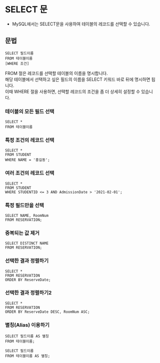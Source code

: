 # SELECT 문
* MySQL에서는 SELECT문을 사용하여 테이블의 레코드를 선택할 수 있습니다.


## 문법

```mysql
SELECT 필드이름
FROM 테이블이름
[WHERE 조건]
```

FROM 절은 레코드를 선택할 테이블의 이름을 명시합니다.</br>
해당 테이블에서 선택하고 싶은 필드의 이름을 SELECT 키워드 바로 뒤에 명시하면 됩니다.</br>
이때 WHERE 절을 사용하면, 선택할 레코드의 조건을 좀 더 상세히 설정할 수 있습니다.</br>


### 테이블의 모든 필드 선택
```mysql
SELECT *
FROM 테이블이름
```

### 특정 조건의 레코드 선택
```mysql
SELECT *
FROM STUDENT
WHERE NAME = '홍길동';
```

### 여러 조건의 레코드 선택
```mysql
SELECT *
FROM STUDENT
WHERE STUDENTID <= 3 AND AdmissionDate > '2021-02-01';
```

### 특정 필드만을 선택

```mysql
SELECT NAME, RoomNum
FROM RESERVATION;
```

### 중복되는 값 제거
```mysql
SELECT DISTINCT NAME
FROM RESERVATION;
```

### 선택한 결과 정렬하기
```mysql
SELECT *
FROM RESERVATION
ORDER BY ReserveDate;
```

### 선택한 결과 정렬하기2
```mysql
SELECT *
FROM RESERVATION
ORDER BY ReserveDate DESC, RoomNum ASC;
```
### 별칭(Alias) 이용하기
```mysql
SELECT 필드이름 AS 별칭
FROM 테이블이름;
```

```mysql
SELECT 필드이름 
FROM 테이블이름 AS 별칭;
```

```






